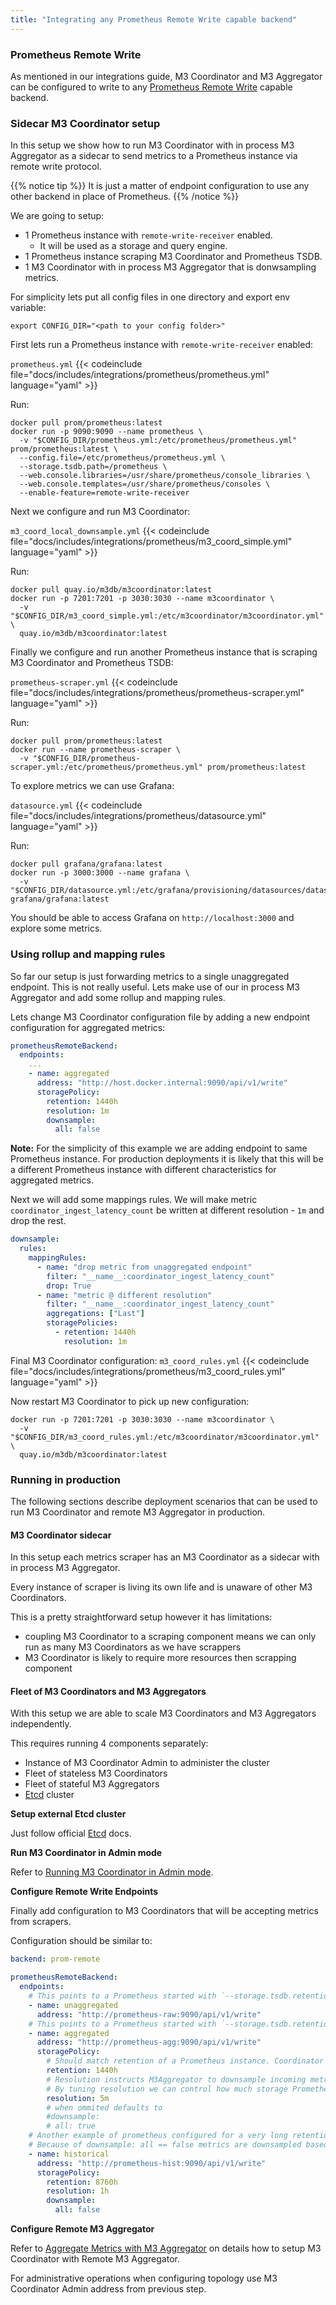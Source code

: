 ```yaml
---
title: "Integrating any Prometheus Remote Write capable backend"
---
```


### Prometheus Remote Write

As mentioned in our integrations guide, M3 Coordinator and M3 Aggregator can be configured to write to any 
[Prometheus Remote Write](https://prometheus.io/docs/prometheus/latest/configuration/configuration/#remote_write) capable backend.

### Sidecar M3 Coordinator setup

In this setup we show how to run M3 Coordinator with in process M3 Aggregator as a sidecar to send metrics to a Prometheus instance via remote write protocol.

{{% notice tip %}}
It is just a matter of endpoint configuration to use any other backend in place of Prometheus.
{{% /notice %}}

We are going to setup:
- 1 Prometheus instance with `remote-write-receiver` enabled.
  - It will be used as a storage and query engine.
- 1 Prometheus instance scraping M3 Coordinator and Prometheus TSDB.
- 1 M3 Coordinator with in process M3 Aggregator that is donwsampling metrics.

For simplicity lets put all config files in one directory and export env variable:
```shell
export CONFIG_DIR="<path to your config folder>"
```

First lets run a Prometheus instance with `remote-write-receiver` enabled:

`prometheus.yml`
{{< codeinclude file="docs/includes/integrations/prometheus/prometheus.yml" language="yaml" >}}

Run:

```shell
docker pull prom/prometheus:latest
docker run -p 9090:9090 --name prometheus \
  -v "$CONFIG_DIR/prometheus.yml:/etc/prometheus/prometheus.yml" prom/prometheus:latest \
  --config.file=/etc/prometheus/prometheus.yml \
  --storage.tsdb.path=/prometheus \
  --web.console.libraries=/usr/share/prometheus/console_libraries \
  --web.console.templates=/usr/share/prometheus/consoles \
  --enable-feature=remote-write-receiver
```

Next we configure and run M3 Coordinator:

`m3_coord_local_downsample.yml`
{{< codeinclude file="docs/includes/integrations/prometheus/m3_coord_simple.yml" language="yaml" >}}

Run:

```shell
docker pull quay.io/m3db/m3coordinator:latest
docker run -p 7201:7201 -p 3030:3030 --name m3coordinator \
  -v "$CONFIG_DIR/m3_coord_simple.yml:/etc/m3coordinator/m3coordinator.yml" \
  quay.io/m3db/m3coordinator:latest
```

Finally we configure and run another Prometheus instance that is scraping M3 Coordinator and Prometheus TSDB:

`prometheus-scraper.yml`
{{< codeinclude file="docs/includes/integrations/prometheus/prometheus-scraper.yml" language="yaml" >}}

Run:

```shell
docker pull prom/prometheus:latest
docker run --name prometheus-scraper \
  -v "$CONFIG_DIR/prometheus-scraper.yml:/etc/prometheus/prometheus.yml" prom/prometheus:latest
```

To explore metrics we can use Grafana:

`datasource.yml`
{{< codeinclude file="docs/includes/integrations/prometheus/datasource.yml" language="yaml" >}}

Run:

```shell
docker pull grafana/grafana:latest
docker run -p 3000:3000 --name grafana \
  -v "$CONFIG_DIR/datasource.yml:/etc/grafana/provisioning/datasources/datasource.yml" grafana/grafana:latest
```

You should be able to access Grafana on `http://localhost:3000` and explore some metrics.

### Using rollup and mapping rules

So far our setup is just forwarding metrics to a single unaggregated endpoint. This is not really useful.
Lets make use of our in process M3 Aggregator and add some rollup and mapping rules.

Lets change M3 Coordinator configuration file by adding a new endpoint configuration for aggregated metrics:

```yaml
prometheusRemoteBackend:
  endpoints:
    ...
    - name: aggregated
      address: "http://host.docker.internal:9090/api/v1/write"
      storagePolicy:
        retention: 1440h
        resolution: 1m
        downsample:
          all: false
```

**Note:** For the simplicity of this example we are adding endpoint to same Prometheus instance. For production deployments it is likely that this will be a different Prometheus instance with different characteristics for aggregated metrics.

Next we will add some mappings rules. We will make metric `coordinator_ingest_latency_count` be written at different resolution - `1m` and drop the rest.

```yaml
downsample:
  rules:
    mappingRules:
      - name: "drop metric from unaggregated endpoint"
        filter: "__name__:coordinator_ingest_latency_count"
        drop: True
      - name: "metric @ different resolution"
        filter: "__name__:coordinator_ingest_latency_count"
        aggregations: ["Last"]
        storagePolicies:
          - retention: 1440h
            resolution: 1m
```

Final M3 Coordinator configuration:
`m3_coord_rules.yml`
{{< codeinclude file="docs/includes/integrations/prometheus/m3_coord_rules.yml" language="yaml" >}}

Now restart M3 Coordinator to pick up new configuration:
```
docker run -p 7201:7201 -p 3030:3030 --name m3coordinator \
  -v "$CONFIG_DIR/m3_coord_rules.yml:/etc/m3coordinator/m3coordinator.yml" \
  quay.io/m3db/m3coordinator:latest
```

### Running in production

The following sections describe deployment scenarios that can be used to run M3 Coordinator and remote M3 Aggregator in production.

#### M3 Coordinator sidecar

In this setup each metrics scraper has an M3 Coordinator as a sidecar with in process M3 Aggregator.

Every instance of scraper is living its own life and is unaware of other M3 Coordinators.

This is a pretty straightforward setup however it has limitations:
- coupling M3 Coordinator to a scraping component means we can only run as many M3 Coordinators as we have scrappers
- M3 Coordinator is likely to require more resources then scrapping component

#### Fleet of M3 Coordinators and M3 Aggregators

With this setup we are able to scale M3 Coordinators and M3 Aggregators independently.

This requires running 4 components separately:
- Instance of M3 Coordinator Admin to administer the cluster
- Fleet of stateless M3 Coordinators
- Fleet of stateful M3 Aggregators
- [Etcd](https://etcd.io/) cluster

**Setup external Etcd cluster**

Just follow official [Etcd](https://github.com/etcd-io/etcd/tree/master/Documentation) docs.

**Run M3 Coordinator in Admin mode**

Refer to [Running M3 Coordinator in Admin mode](docs/how_to/m3coordinator_admin).

**Configure Remote Write Endpoints**

Finally add configuration to M3 Coordinators that will be accepting metrics from scrapers.

Configuration should be similar to:
```yaml
backend: prom-remote

prometheusRemoteBackend:
  endpoints:
    # This points to a Prometheus started with `--storage.tsdb.retention.time=720h`
    - name: unaggregated
      address: "http://prometheus-raw:9090/api/v1/write"
    # This points to a Prometheus started with `--storage.tsdb.retention.time=1440h`      
    - name: aggregated
      address: "http://prometheus-agg:9090/api/v1/write"
      storagePolicy:
        # Should match retention of a Prometheus instance. Coordinator uses it for routing metrics correctly.
        retention: 1440h
        # Resolution instructs M3Aggregator to downsample incoming metrics at given rate.
        # By tuning resolution we can control how much storage Prometheus needs at the cost of query accuracy as range shrinks.
        resolution: 5m
        # when ommited defaults to
        #downsample:
        # all: true
    # Another example of prometheus configured for a very long retention but with 1h resolution
    # Because of downsample: all == false metrics are downsampled based on mapping and rollup rules.     
    - name: historical
      address: "http://prometheus-hist:9090/api/v1/write"
      storagePolicy:
        retention: 8760h
        resolution: 1h
        downsample:
          all: false
```

**Configure Remote M3 Aggregator**

Refer to [Aggregate Metrics with M3 Aggregator](https://m3db.io/docs/how_to/m3aggregator) on details how to setup M3 Coordinator with Remote M3 Aggregator.

For administrative operations when configuring topology use M3 Coordinator Admin address from previous step.

